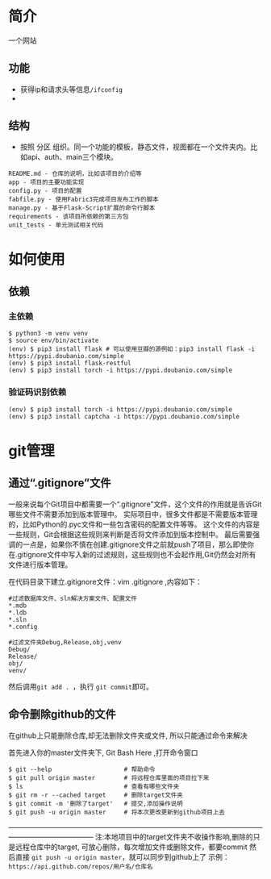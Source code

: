 # 简介
一个网站
## 功能
* 获得ip和请求头等信息`/ifconfig`
* 
## 结构
* 按照 分区 组织。同一个功能的模板，静态文件，视图都在一个文件夹内。比如api、auth、main三个模块。

```
README.md - 仓库的说明，比如该项目的介绍等
app - 项目的主要功能实现
config.py - 项目的配置
fabfile.py - 使用Fabric3完成项目发布工作的脚本
manage.py - 基于Flask-Script扩展的命令行脚本
requirements - 该项目所依赖的第三方包
unit_tests - 单元测试相关代码
```

# 如何使用
## 依赖
### 主依赖
```
$ python3 -m venv venv
$ source env/bin/activate
(env) $ pip3 install flask # 可以使用豆瓣的源例如：pip3 install flask -i https://pypi.doubanio.com/simple
(env) $ pip3 install flask-restful
(env) $ pip3 install torch -i https://pypi.doubanio.com/simple
```
### 验证码识别依赖
```
(env) $ pip3 install torch -i https://pypi.doubanio.com/simple
(env) $ pip3 install captcha -i https://pypi.doubanio.com/simple
```
# git管理
## 通过“.gitignore”文件
一般来说每个Git项目中都需要一个“.gitignore”文件，这个文件的作用就是告诉Git哪些文件不需要添加到版本管理中。
实际项目中，很多文件都是不需要版本管理的，比如Python的.pyc文件和一些包含密码的配置文件等等。
这个文件的内容是一些规则，Git会根据这些规则来判断是否将文件添加到版本控制中。
最后需要强调的一点是，如果你不慎在创建.gitignore文件之前就push了项目，那么即使你在.gitignore文件中写入新的过滤规则，这些规则也不会起作用,Git仍然会对所有文件进行版本管理。

在代码目录下建立.gitignore文件：vim .gitignore ,内容如下：
```
#过滤数据库文件、sln解决方案文件、配置文件  
*.mdb
*.ldb
*.sln
*.config

#过滤文件夹Debug,Release,obj,venv
Debug/  
Release/  
obj/  
venv/
```

然后调用`git add . `，执行 `git commit`即可。

## 命令删除github的文件

在github上只能删除仓库,却无法删除文件夹或文件, 所以只能通过命令来解决

首先进入你的master文件夹下, Git Bash Here ,打开命令窗口
```
$ git --help                    # 帮助命令
$ git pull origin master        # 将远程仓库里面的项目拉下来
$ ls                            # 查看有哪些文件夹
$ git rm -r --cached target     # 删除target文件夹
$ git commit -m '删除了target'   # 提交,添加操作说明
$ git push -u origin master     # 将本次更改更新到github项目上去
```
————————————————————————————————————————————————
注:本地项目中的target文件夹不收操作影响,删除的只是远程仓库中的target, 可放心删除，每次增加文件或删除文件，都要commit 然后直接 `git push -u origin master`，就可以同步到github上了
示例：`https://api.github.com/repos/用户名/仓库名`